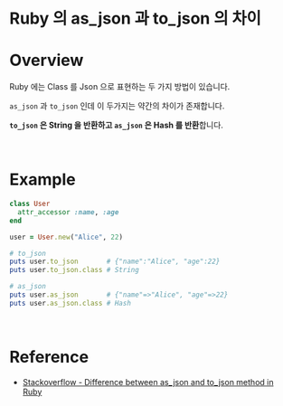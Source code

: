# Ruby 의 as_json 과 to_json 의 차이

# Overview

Ruby 에는 Class 를 Json 으로 표현하는 두 가지 방법이 있습니다.

`as_json` 과 `to_json` 인데 이 두가지는 약간의 차이가 존재합니다.

**`to_json` 은 String 을 반환하고 `as_json` 은 Hash 를 반환**합니다.

<br>

# Example

```ruby
class User
  attr_accessor :name, :age
end

user = User.new("Alice", 22)

# to_json
puts user.to_json       # {"name":"Alice", "age":22}
puts user.to_json.class # String

# as_json
puts user.as_json       # {"name"=>"Alice", "age"=>22}
puts user.as_json.class # Hash
```

<br>

# Reference

- [Stackoverflow - Difference between as_json and to_json method in Ruby](https://stackoverflow.com/questions/38301957/difference-between-as-json-and-to-json-method-in-ruby)
